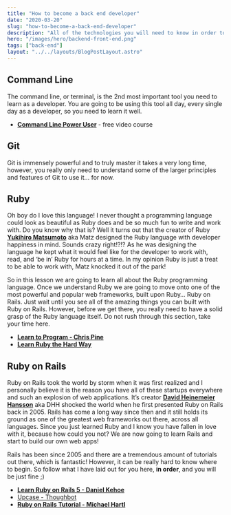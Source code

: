 ```yaml
---
title: "How to become a back end developer"
date: "2020-03-20"
slug: "how-to-become-a-back-end-developer"
description: "All of the technologies you will need to know in order to become a back-end developer. All of the resources are free!"
hero: "/images/hero/backend-front-end.png"
tags: ["back-end"]
layout: "../../layouts/BlogPostLayout.astro"
---
```


## Command Line

The command line, or terminal, is the 2nd most important tool you need to learn as a developer. You are going to be using this tool all day, every single day as a developer, so you need to learn it well.

- [**Command Line Power User**](https://commandlinepoweruser.com/) - free video course

## Git

Git is immensely powerful and to truly master it takes a very long time, however, you really only need to understand some of the larger principles and features of Git to use it... for now.

## Ruby

Oh boy do I love this language! I never thought a programming language could look as beautiful as Ruby does and be so much fun to write and work with. Do you know why that is? Well it turns out that the creator of Ruby [**Yukihiro Matsumoto**](https://en.wikipedia.org/wiki/Yukihiro_Matsumoto) aka Matz designed the Ruby language with developer happiness in mind. Sounds crazy right!?!? As he was designing the language he kept what it would feel like for the developer to work with, read, and ‘be in’ Ruby for hours at a time. In my opinion Ruby is just a treat to be able to work with, Matz knocked it out of the park!

So in this lesson we are going to learn all about the Ruby programming language. Once we understand Ruby we are going to move onto one of the most powerful and popular web frameworks, built upon Ruby… Ruby on Rails. Just wait until you see all of the amazing things you can built with Ruby on Rails. However, before we get there, you really need to have a solid grasp of the Ruby language itself. Do not rush through this section, take your time here.

- [**Learn to Program - Chris Pine**](https://pine.fm/LearnToProgram)
- [**Learn Ruby the Hard Way**](https://learnrubythehardway.org/book/)

## Ruby on Rails

Ruby on Rails took the world by storm when it was first realized and I personally believe it is the reason you have all of these startups everywhere and such an explosion of web applications. It’s creator [**David Heinemeier Hansson**](https://en.wikipedia.org/wiki/David_Heinemeier_Hansson) aka DHH shocked the world when he first presented Ruby on Rails back in 2005. Rails has come a long way since then and it still holds its ground as one of the greatest web frameworks out there, across all languages. Since you just learned Ruby and I know you have fallen in love with it, because how could you not? We are now going to learn Rails and start to build our own web apps!

Rails has been since 2005 and there are a tremendous amount of tutorials out there, which is fantastic! However, it can be really hard to know where to begin. So follow what I have laid out for you here, **in order**, and you will be just fine ;)

- [**Learn Ruby on Rails 5 - Daniel Kehoe**](http://learn-rails.com/learn-ruby-on-rails.html)
- [Upcase - Thoughbot](https://thoughtbot.com/upcase/practice)
- [**Ruby on Rails Tutorial - Michael Hartl**](https://www.railstutorial.org/book/beginning)
